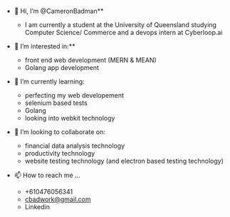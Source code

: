 - 👋 Hi, I’m @CameronBadman**
  - I am currently a student at the University of Queensland studying Computer Science/ Commerce and a devops intern at Cyberloop.ai

- 👀 I’m interested in:**
  - front end web development (MERN & MEAN)
  - Golang app development

- 🌱 I’m currently learning:
  - perfecting my web developement
  - selenium based tests 
  - Golang
  - looking into webkit technology

- 💞️ I’m looking to collaborate on:
  - financial data analysis technology 
  - productivity technology
  - website testing technology (and electron based testing technology)


- 📫 How to reach me ...
  - +610476056341
  - cbadwork@gmail.com
  - Linkedin
